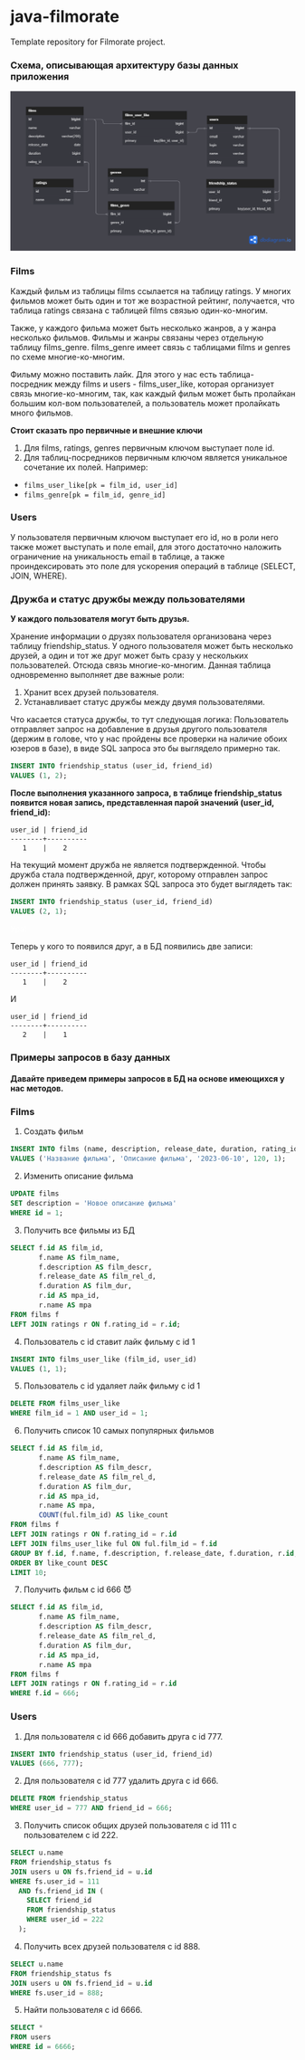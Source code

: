 # java-filmorate
Template repository for Filmorate project.

### Схема, описывающая архитектуру базы данных приложения
![Схема, описывающая архитектуру базы данных приложения](https://github.com/ImING0/java-filmorate/blob/add-genre-friends/pictures/DBd2.png)


### Films

Каждый фильм из таблицы films ссылается на таблицу ratings.
У многих фильмов может быть один и тот же возрастной рейтинг,
получается, что таблица ratings связана с таблицей films связью один-ко-многим.

Также, у каждого фильма может быть несколько жанров, а у жанра несколько фильмов.
Фильмы и жанры связаны через отдельную таблицу films_genre.
films_genre имеет связь с таблицами films и genres по схеме многие-ко-многим.

Фильму можно поставить лайк. Для этого у нас есть таблица-посредник между films и users - films_user_like,
которая организует связь многие-ко-многим, так, как каждый фильм может быть пролайкан большим кол-вом
пользователей, а пользователь может пролайкать много фильмов.

**Стоит сказать про первичные и внешние ключи**
1. Для films, ratings, genres первичным ключом выступает поле id.
2. Для таблиц-посредников первичным ключом является уникальное сочетание их полей.
   Например:
- `films_user_like[pk = film_id, user_id]`
- `films_genre[pk = film_id, genre_id]`


### Users

У пользователя первичным ключом выступает его id,
но в роли него также может выступать и поле email,
для этого достаточно наложить ограничение на уникальность email в таблице,
а также проиндексировать это поле для ускорения операций в таблице (SELECT, JOIN, WHERE).

### Дружба и статус дружбы между пользователями

**У каждого пользователя могут быть друзья.**


Хранение информации о друзях пользователя организована через таблицу friendship_status.
У одного пользователя может быть несколько друзей,
а один и тот же друг может быть сразу у нескольких пользователей. Отсюда связь многие-ко-многим.
Данная таблица одновременно выполняет две важные роли:
1. Хранит всех друзей пользователя.
2. Устанавливает статус дружбы между двумя пользователями.

Что касается статуса дружбы, то тут следующая логика:
Пользователь отправляет запрос на добавление в друзья другого пользователя
(держим в голове, что у нас пройдены все проверки на наличие обоих юзеров в базе),
в виде SQL запроса это бы выглядело примерно так.

```sql
INSERT INTO friendship_status (user_id, friend_id)
VALUES (1, 2);
```
**После выполнения указанного запроса,
в таблице friendship_status появится новая запись,
представленная парой значений (user_id, friend_id):**

```text
user_id | friend_id
--------+----------
   1    |    2

```

На текущий момент дружба не является подтвержденной. Чтобы дружба стала подтвержденной,
друг, которому отправлен запрос должен принять заявку. В рамках SQL запроса это будет выглядеть так:

```sql
INSERT INTO friendship_status (user_id, friend_id)
VALUES (2, 1);
```

<span style="color: #ffffff;">Ура!</span>


Теперь у кого то появился друг, а в БД появились две записи:

```text
user_id | friend_id
--------+----------
   1    |    2

```
И

```text
user_id | friend_id
--------+----------
   2    |    1

```


### Примеры запросов в базу данных

#### Давайте приведем примеры запросов в БД на основе имеющихся у нас методов.

### Films
1. Создать фильм
```sql
INSERT INTO films (name, description, release_date, duration, rating_id)
VALUES ('Название фильма', 'Описание фильма', '2023-06-10', 120, 1);
```
2. Изменить описание фильма
```sql
UPDATE films
SET description = 'Новое описание фильма'
WHERE id = 1;

```
3. Получить все фильмы из БД
```sql
SELECT f.id AS film_id,
       f.name AS film_name,
       f.description AS film_descr,
       f.release_date AS film_rel_d,
       f.duration AS film_dur,
       r.id AS mpa_id,
       r.name AS mpa
FROM films f
LEFT JOIN ratings r ON f.rating_id = r.id;
```
4. Пользователь с id ставит лайк фильму с id 1
```sql
INSERT INTO films_user_like (film_id, user_id)
VALUES (1, 1);
```
5. Пользователь с id удаляет лайк фильму с id 1
```sql
DELETE FROM films_user_like
WHERE film_id = 1 AND user_id = 1;
```
6. Получить список 10 самых популярных фильмов
```sql
SELECT f.id AS film_id,
       f.name AS film_name,
       f.description AS film_descr,
       f.release_date AS film_rel_d,
       f.duration AS film_dur,
       r.id AS mpa_id,
       r.name AS mpa,
       COUNT(ful.film_id) AS like_count
FROM films f
LEFT JOIN ratings r ON f.rating_id = r.id
LEFT JOIN films_user_like ful ON ful.film_id = f.id
GROUP BY f.id, f.name, f.description, f.release_date, f.duration, r.id, r.name
ORDER BY like_count DESC
LIMIT 10;
```
7. Получить фильм с id 666 &#128520;
```sql
SELECT f.id AS film_id,
       f.name AS film_name,
       f.description AS film_descr,
       f.release_date AS film_rel_d,
       f.duration AS film_dur,
       r.id AS mpa_id,
       r.name AS mpa
FROM films f
LEFT JOIN ratings r ON f.rating_id = r.id
WHERE f.id = 666;
```
### Users


1. Для пользователя с id 666 добавить друга с id 777.
```sql
INSERT INTO friendship_status (user_id, friend_id)
VALUES (666, 777);
```
2. Для пользователя с id 777 удалить друга с id 666.
```sql
DELETE FROM friendship_status
WHERE user_id = 777 AND friend_id = 666;
```
3. Получить список общих друзей пользователя с id 111 с пользователем с id 222.
```sql
SELECT u.name
FROM friendship_status fs
JOIN users u ON fs.friend_id = u.id
WHERE fs.user_id = 111
  AND fs.friend_id IN (
    SELECT friend_id
    FROM friendship_status
    WHERE user_id = 222
  );
```
4. Получить всех друзей пользователя с id 888.
```sql
SELECT u.name
FROM friendship_status fs
JOIN users u ON fs.friend_id = u.id
WHERE fs.user_id = 888;
```
5. Найти пользователя с id 6666.
```sql
SELECT *
FROM users
WHERE id = 6666;
```
